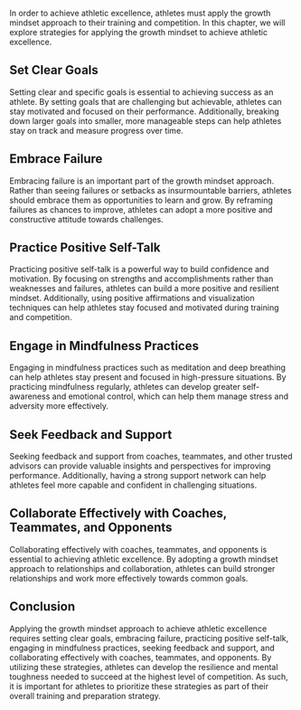 
In order to achieve athletic excellence, athletes must apply the growth mindset approach to their training and competition. In this chapter, we will explore strategies for applying the growth mindset to achieve athletic excellence.

Set Clear Goals
---------------

Setting clear and specific goals is essential to achieving success as an athlete. By setting goals that are challenging but achievable, athletes can stay motivated and focused on their performance. Additionally, breaking down larger goals into smaller, more manageable steps can help athletes stay on track and measure progress over time.

Embrace Failure
---------------

Embracing failure is an important part of the growth mindset approach. Rather than seeing failures or setbacks as insurmountable barriers, athletes should embrace them as opportunities to learn and grow. By reframing failures as chances to improve, athletes can adopt a more positive and constructive attitude towards challenges.

Practice Positive Self-Talk
---------------------------

Practicing positive self-talk is a powerful way to build confidence and motivation. By focusing on strengths and accomplishments rather than weaknesses and failures, athletes can build a more positive and resilient mindset. Additionally, using positive affirmations and visualization techniques can help athletes stay focused and motivated during training and competition.

Engage in Mindfulness Practices
-------------------------------

Engaging in mindfulness practices such as meditation and deep breathing can help athletes stay present and focused in high-pressure situations. By practicing mindfulness regularly, athletes can develop greater self-awareness and emotional control, which can help them manage stress and adversity more effectively.

Seek Feedback and Support
-------------------------

Seeking feedback and support from coaches, teammates, and other trusted advisors can provide valuable insights and perspectives for improving performance. Additionally, having a strong support network can help athletes feel more capable and confident in challenging situations.

Collaborate Effectively with Coaches, Teammates, and Opponents
--------------------------------------------------------------

Collaborating effectively with coaches, teammates, and opponents is essential to achieving athletic excellence. By adopting a growth mindset approach to relationships and collaboration, athletes can build stronger relationships and work more effectively towards common goals.

Conclusion
----------

Applying the growth mindset approach to achieve athletic excellence requires setting clear goals, embracing failure, practicing positive self-talk, engaging in mindfulness practices, seeking feedback and support, and collaborating effectively with coaches, teammates, and opponents. By utilizing these strategies, athletes can develop the resilience and mental toughness needed to succeed at the highest level of competition. As such, it is important for athletes to prioritize these strategies as part of their overall training and preparation strategy.

